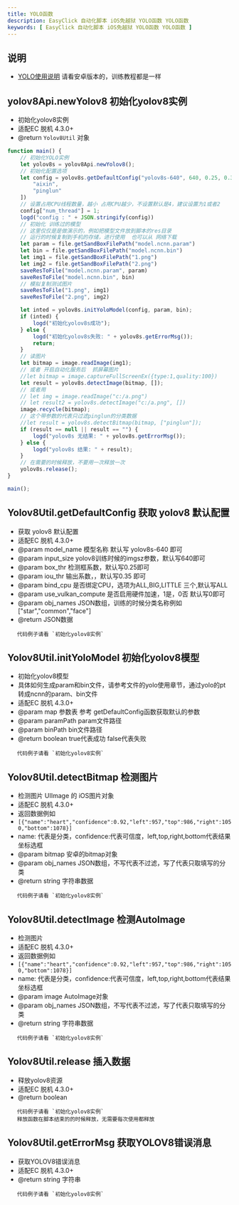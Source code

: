 ```yaml
---
title: YOLO函数
description: EasyClick 自动化脚本 iOS免越狱 YOLO函数 YOLO函数
keywords: [ EasyClick 自动化脚本 iOS免越狱 YOLO函数 YOLO函数 ]
---
```


## 说明

- [YOLO使用说明](/docs/zh-cn/advance/yolov8) 请看安卓版本的，训练教程都是一样

## yolov8Api.newYolov8 初始化yolov8实例

* 初始化yolov8实例
* 适配EC 脱机 4.3.0+
* @return  `Yolov8Util` 对象

```javascript showLineNumbers
function main() {
    // 初始化YOLO实例
    let yolov8s = yolov8Api.newYolov8();
    // 初始化配置选项
    let config = yolov8s.getDefaultConfig("yolov8s-640", 640, 0.25, 0.35, "ALL", 0, [
        "aixin",
        "pinglun"
    ])
    // 设置占用CPU线程数量，越小 占用CPU越少，不设置默认是4，建议设置为1或者2
    config["num_thread"] = 1;
    logd("config : " + JSON.stringify(config))
    // 初始化 训练过的模型
    // 这里仅仅是是做演示的，例如把模型文件放到脚本的res目录
    // 运行的时候复制到手机的存储，进行使用  也可以从 网络下载
    let param = file.getSandBoxFilePath("model.ncnn.param")
    let bin = file.getSandBoxFilePath("model.ncnn.bin")
    let img1 = file.getSandBoxFilePath("1.png")
    let img2 = file.getSandBoxFilePath("2.png")
    saveResToFile("model.ncnn.param", param)
    saveResToFile("model.ncnn.bin", bin)
    // 模拟复制测试图片
    saveResToFile("1.png", img1)
    saveResToFile("2.png", img2)

    let inted = yolov8s.initYoloModel(config, param, bin);
    if (inted) {
        logd("初始化yolov8s成功");
    } else {
        logd("初始化yolov8s失败: " + yolov8s.getErrorMsg());
        return;
    }
    // 读图片
    let bitmap = image.readImage(img1);
    // 或者 开启自动化服务后  抓屏幕图片
    //let bitmap = image.captureFullScreenEx({type:1,quality:100})
    let result = yolov8s.detectImage(bitmap, []);
    // 或者用 
    // let img = image.readImage("c:/a.png")
    // let result2 = yolov8s.detectImage("c:/a.png", [])
    image.recycle(bitmap);
    // 这个带参数的代表只过滤pinglun的分类数据
    //let result = yolov8s.detectBitmap(bitmap, ["pinglun"]);
    if (result == null || result == "") {
        logd("yolov8s 无结果: " + yolov8s.getErrorMsg());
    } else {
        logd("yolov8s 结果: " + result);
    }
    // 在需要的时候释放，不要用一次释放一次
    yolov8s.release();
}

main();
```

## Yolov8Util.getDefaultConfig 获取 yolov8 默认配置

* 获取 yolov8 默认配置
* 适配EC 脱机 4.3.0+
* @param model_name 模型名称 默认写 yolov8s-640 即可
* @param input_size yolov8训练时候的imgsz参数，默认写640即可
* @param box_thr 检测框系数，默认写0.25即可
* @param iou_thr 输出系数，，默认写0.35 即可
* @param bind_cpu 是否绑定CPU，选项为ALL,BIG,LITTLE 三个,默认写ALL
* @param use_vulkan_compute 是否启用硬件加速，1是，0否 默认写0即可
* @param obj_names JSON数组，训练的时候分类名称例如 ["star","common","face"]
* @return JSON数据

```text
   代码例子请看 `初始化yolov8实例`
```

## Yolov8Util.initYoloModel 初始化yolov8模型

* 初始化yolov8模型
* 具体如何生成param和bin文件，请参考文件的yolo使用章节，通过yolo的pt转成ncnn的param、bin文件
* 适配EC 脱机 4.3.0+
* @param map 参数表 参考 getDefaultConfig函数获取默认的参数
* @param paramPath param文件路径
* @param binPath bin文件路径
* @return boolean true代表成功 false代表失败

```text
   代码例子请看 `初始化yolov8实例`
```

## Yolov8Util.detectBitmap 检测图片

* 检测图片 UIImage 的 iOS图片对象
* 适配EC 脱机 4.3.0+
* 返回数据例如
* `[{"name":"heart","confidence":0.92,"left":957,"top":986,"right":1050,"bottom":1078}]`
* name: 代表是分类，confidence:代表可信度，left,top,right,bottom代表结果坐标选框
* @param bitmap 安卓的bitmap对象
* @param obj_names JSON数组，不写代表不过滤，写了代表只取填写的分类
* @return string 字符串数据

```text
   代码例子请看 `初始化yolov8实例`
```

## Yolov8Util.detectImage 检测AutoImage

* 检测图片
* 适配EC 脱机 4.3.0+
* 返回数据例如
* `[{"name":"heart","confidence":0.92,"left":957,"top":986,"right":1050,"bottom":1078}]`
* name: 代表是分类，confidence:代表可信度，left,top,right,bottom代表结果坐标选框
* @param image AutoImage对象
* @param obj_names JSON数组，不写代表不过滤，写了代表只取填写的分类
* @return string 字符串数据

```text
   代码例子请看 `初始化yolov8实例`
```

## Yolov8Util.release 插入数据

* 释放yolov8资源
* 适配EC 脱机 4.3.0+
* @return boolean

```text
   代码例子请看 `初始化yolov8实例`
   释放函数在脚本结束的的时候释放，无需要每次使用都释放
```

## Yolov8Util.getErrorMsg 获取YOLOV8错误消息

* 获取YOLOV8错误消息
* 适配EC 脱机 4.3.0+
* @return string 字符串

```text
   代码例子请看 `初始化yolov8实例`
```
